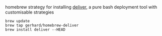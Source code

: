 homebrew strategy for installing
[deliver](https://github.com/gerhard/deliver), a pure bash deployment
tool with customisable strategies

```shell
brew update
brew tap gerhard/homebrew-deliver
brew install deliver --HEAD
```
